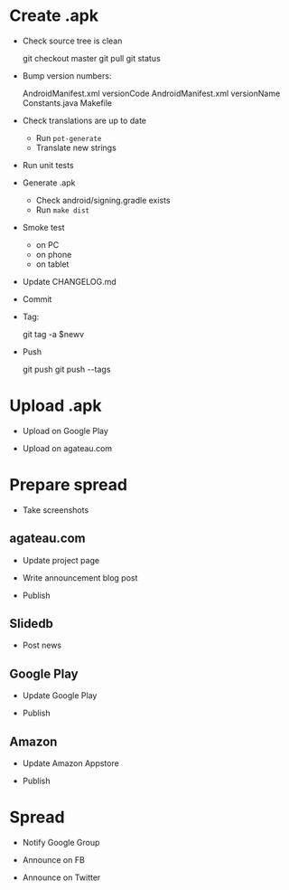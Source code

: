# Create .apk

- Check source tree is clean

    git checkout master
    git pull
    git status

- Bump version numbers:

    AndroidManifest.xml versionCode
    AndroidManifest.xml versionName
    Constants.java
    Makefile

- Check translations are up to date
    - Run `pot-generate`
    - Translate new strings

- Run unit tests

- Generate .apk

    - Check android/signing.gradle exists
    - Run `make dist`

- Smoke test
    - on PC
    - on phone
    - on tablet

- Update CHANGELOG.md

- Commit

- Tag:

    git tag -a $newv

- Push

    git push
    git push --tags

# Upload .apk

- Upload on Google Play

- Upload on agateau.com

# Prepare spread

- Take screenshots

## agateau.com

- Update project page

- Write announcement blog post

- Publish

## Slidedb

- Post news

## Google Play

- Update Google Play

- Publish

## Amazon

- Update Amazon Appstore

- Publish

# Spread

- Notify Google Group

- Announce on FB

- Announce on Twitter
